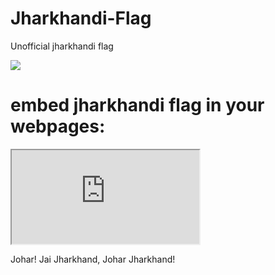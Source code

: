 # Jharkhandi-Flag
Unofficial jharkhandi flag

![](https://vijaysoren.github.io/Jharkhandi-Flag/)

[](https://github.com/vijaysoren/Jharkhandi-Flag/blob/b85ce5a0298e4662ef4f72fcd77ef46e140eaed5/Screenshot_20230128-083331_HTML_Viewer.jpg)

# embed jharkhandi flag in your webpages:

 

<iframe src="https://vijaysoren.github.io/Jharkhandi-Flag/" title="jharkhandi flag" ></iframe>



Johar!
Jai Jharkhand,
Johar Jharkhand!


